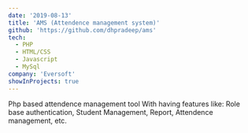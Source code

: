 ```yaml
---
date: '2019-08-13'
title: 'AMS (Attendence management system)'
github: 'https://github.com/dhpradeep/ams'
tech:
  - PHP
  - HTML/CSS
  - Javascript
  - MySql
company: 'Eversoft'
showInProjects: true
---
```


Php based attendence management tool With having features like: Role base authentication, Student Management, Report, Attendence management, etc.
